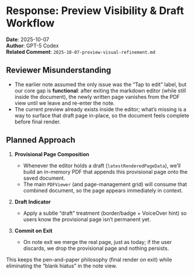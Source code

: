 # Response: Preview Visibility & Draft Workflow
**Date**: 2025-10-07  
**Author**: GPT-5 Codex  
**Related Comment**: `2025-10-07-preview-visual-refinement.md`

## Reviewer Misunderstanding
- The earlier note assumed the only issue was the “Tap to edit” label, but our core gap is **functional**: after exiting the markdown editor (while still inside the document), the newly written page vanishes from the PDF view until we leave and re-enter the note.  
- The current preview already exists inside the editor; what’s missing is a way to surface that draft page in-place, so the document feels complete before final render.

## Planned Approach
1. **Provisional Page Composition**
   - Whenever the editor holds a draft (`latestRenderedPageData`), we’ll build an in-memory PDF that appends this provisional page onto the saved document.  
   - The main `PDFViewer` (and page-management grid) will consume that combined document, so the page appears immediately in context.

2. **Draft Indicator**
   - Apply a subtle “draft” treatment (border/badge + VoiceOver hint) so users know the provisional page isn’t permanent yet.

3. **Commit on Exit**
   - On note exit we merge the real page, just as today; if the user discards, we drop the provisional page and nothing persists.

This keeps the pen-and-paper philosophy (final render on exit) while eliminating the “blank hiatus” in the note view.
